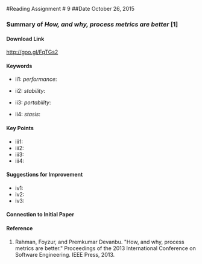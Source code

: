 #Reading Assignment # 9
##Date October 26, 2015 
### Summary of *How, and why, process metrics are better* [1] 

#### Download Link
http://goo.gl/FqTGs2

#### Keywords
* ii1: *performance*:

* ii2: *stability*:

* ii3: *portability*:

* ii4: *stasis*:

#### Key Points
* iii1:
* iii2: 
* iii3:
* iii4:

#### Suggestions for Improvement 
* iv1: 
* iv2: 
* iv3:

#### Connection to Initial Paper

#### Reference
1. Rahman, Foyzur, and Premkumar Devanbu. "How, and why, process metrics are better." Proceedings of the 2013 International Conference on Software Engineering. IEEE Press, 2013.
